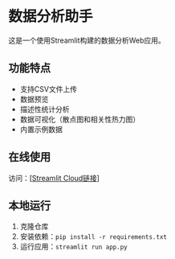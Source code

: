 # 数据分析助手

这是一个使用Streamlit构建的数据分析Web应用。

## 功能特点

- 支持CSV文件上传
- 数据预览
- 描述性统计分析
- 数据可视化（散点图和相关性热力图）
- 内置示例数据

## 在线使用

访问：[[Streamlit Cloud链接](https://f6wjuywwysgtvevvgfgyct.streamlit.app/)]

## 本地运行

1. 克隆仓库
2. 安装依赖：`pip install -r requirements.txt`
3. 运行应用：`streamlit run app.py` 